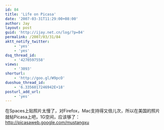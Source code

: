 ```yaml
---
id: 84
title: 'Life on Picasa'
date: '2007-03-31T11:29:00+08:00'
author: Jay
layout: post
guid: 'http://ijay.net.cn/log/?p=84'
permalink: /2007/03/31/84
aktt_notify_twitter:
    - 'yes'
    - 'yes'
dsq_thread_id:
    - '4270597558'
views:
    - '3093'
shorturl:
    - 'http://goo.gl/W9pcO'
duoshuo_thread_id:
    - '6.3356017246942E+18'
posturl_add_url:
    - 'yes'
---
```


<div>在Spaces上贴照片太慢了，对Firefox，Mac支持得又倍儿次，所以在美国的照片就帖Picasa上吧，1G空间，应该够了：<a href="http://picasaweb.google.com/109112212852749965289?gsessionid=hyw3jZoGvw9CYbnCmhJXFA">http://picasaweb.google.com/mustangxu</a></div>